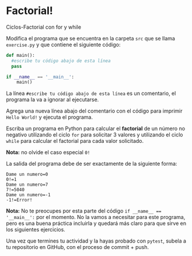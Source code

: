 # Factorial!
Ciclos-Factorial con for y while

Modifica el programa que se encuentra en la carpeta `src` que se llama `exercise.py` y que contiene el siguiente código:

```python
def main():
  #escribe tu código abajo de esta línea
  pass

if __name__ == '__main__':
    main()
```

La línea `#escribe tu código abajo de esta línea` es un comentario, el programa la va a ignorar al ejecutarse.

Agrega una nueva línea abajo del comentario con el código para imprimir `Hello World!` y ejecuta el programa.

Escriba un programa en Python para calcular el **factorial** de un número no negativo utilizando el ciclo ```for``` para solicitar 3 valores y utilizando el ciclo ```while``` para calcular el factorial para cada valor solicitado. 

**Nota:** no olvide el caso especial ```0!```

La salida del programa debe de ser exactamente de la siguiente forma:

```
Dame un numero=0
0!=1
Dame un numero=7
7!=5040
Dame un numero=-1
-1!=Error!
```

**Nota:** No te preocupes por esta parte del código `if __name__ == '__main__':` por el momento. No la vamos a necesitar para este programa, pero es una buena práctica incluirla y quedará más claro para que sirve en los siguientes ejercicios.

Una vez que termines tu actividad y la hayas probado con `pytest`, subela a tu repositorio en GitHub, con el proceso de commit + push.
